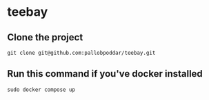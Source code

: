 # teebay
## Clone the project
`git clone git@github.com:pallobpoddar/teebay.git`
## Run this command if you've docker installed
`sudo docker compose up`
